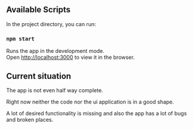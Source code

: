 ## Available Scripts

In the project directory, you can run:

### `npm start`

Runs the app in the development mode.\
Open [http://localhost:3000](http://localhost:3000) to view it in the browser.

## Current situation

The app is not even half way complete. 

Right now neither the code nor the ui application is in a good shape. 

A lot of desired functionality is missing and also the app has a lot of bugs and broken places. 
